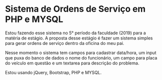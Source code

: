 # Sistema de Ordens de Serviço em PHP e MYSQL

Estou fazendo esse sistema no 5° período da faculdade (2019) para a matéria de estágio.
A proposta desse estágio é fazer um sistema simples para gerar ordens de serviço dentro da oficina do meu pai.

Nesse momento o sistema tem campos para cadastrar data/hora, um input que puxa do banco de dados o nome do funcionário, um campo para placa do veículo em questão e um textarea para descrição do problema.

Estou usando jQuery, Bootstrap, PHP e MYSQL.
